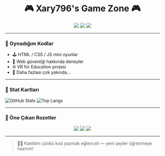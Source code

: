 <h1 align="center">🎮 Xary796's Game Zone 🎮</h1>

<p align="center">
  <img src="https://img.shields.io/badge/Level-23-%23171717?style=for-the-badge&logo=steam" />
  <img src="https://img.shields.io/badge/Clan-Open%20Source-%233b82f6?style=for-the-badge" />
  <img src="https://komarev.com/ghpvc/?username=Xary796&style=for-the-badge" />
</p>

---

### 🧩 Oynadığım Kodlar

- 🕹️ HTML / CSS / JS mini oyunlar
- 🔐 Web güvenliği hakkında deneyler
- 🌐 VR for Education projesi
- 👾 Daha fazlası çok yakında...

---

### 🧠 Stat Kartları

![GitHub Stats](https://github-readme-stats.vercel.app/api?username=Xary796&show_icons=true&theme=tokyonight)
![Top Langs](https://github-readme-stats.vercel.app/api/top-langs/?username=Xary796&layout=compact&theme=tokyonight)

---

### 🚀 Öne Çıkan Rozetler

<p align="center">
  <img src="https://img.shields.io/badge/🚀_Beginner-Beginner-green?style=flat-square" />
  <img src="https://img.shields.io/badge/💡_Learning-JavaScript-blue?style=flat-square" />
  <img src="https://img.shields.io/badge/🎯_Target-Fullstack-red?style=flat-square" />
</p>

---

> 👩‍💻 Katıldım çünkü kod yazmak eğlenceli — yeni şeyler öğrenmeye hazırım!
